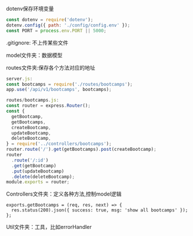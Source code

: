 dotenv保存环境变量

```javascript
const dotenv = require('dotenv');
dotenv.config({ path: './config/config.env' });
const PORT = process.env.PORT || 5000; 
```

.gitignore: 不上传某些文件



model文件夹：数据模型



routes文件夹:保存各个方法对应的地址

```javascript
server.js:
const bootcamps = require('./routes/bootcamps');
app.use('/api/v1/bootcamps', bootcamps);

routes/bootcamps.js:
const router = express.Router();
const {
  getBootcamp,
  getBootcamps,
  createBootcamp,
  updateBootcamp,
  deleteBootcamp,
} = require('../controllers/bootcamps');
router.route('/').get(getBootcamps).post(createBootcamp);
router
  .route('/:id')
  .get(getBootcamp)
  .put(updateBootcamp)
  .delete(deleteBootcamp);
module.exports = router;
```

Controllers文件夹：定义各种方法,控制model逻辑

```
exports.getBootcamps = (req, res, next) => {
  res.status(200).json({ success: true, msg: 'show all bootcamps' });
};
```

Util文件夹：工具，比如errorHandler




